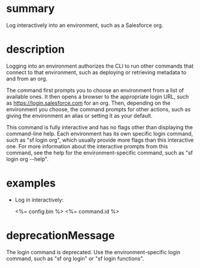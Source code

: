 # summary

Log interactively into an environment, such as a Salesforce org.

# description

Logging into an environment authorizes the CLI to run other commands that connect to that environment, such as deploying or retrieving metadata to and from an org.

The command first prompts you to choose an environment from a list of available ones. It then opens a browser to the appropriate login URL, such as https://login.salesforce.com for an org. Then, depending on the environment you choose, the command prompts for other actions, such as giving the environment an alias or setting it as your default.

This command is fully interactive and has no flags other than displaying the command-line help. Each environment has its own specific login command, such as "sf login org", which usually provide more flags than this interactive one. For more information about the interactive prompts from this command, see the help for the environment-specific command, such as "sf login org --help".

# examples

- Log in interactively:

  <%= config.bin %> <%= command.id %>

# deprecationMessage

The login command is deprecated. Use the environment-specific login command, such as "sf org login" or "sf login functions".
